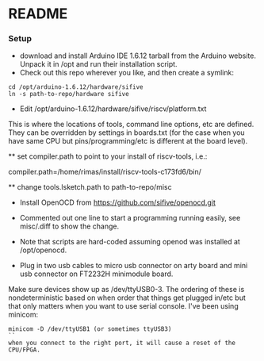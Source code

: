 # README #

### Setup ###

* download and install Arduino IDE 1.6.12 tarball from the Arduino website. Unpack it in /opt and run their installation script.
* Check out this repo wherever you like, and then create a symlink:
```
cd /opt/arduino-1.6.12/hardware/sifive 
ln -s path-to-repo/hardware sifive
```
* Edit /opt/arduino-1.6.12/hardware/sifive/riscv/platform.txt

This is where the locations of tools, command line options, etc are defined.  They can be overridden by settings in boards.txt (for the case when you have same CPU but pins/programming/etc is different at the board level).

** set compiler.path to point to your install of riscv-tools, i.e.:

compiler.path=/home/rimas/install/riscv-tools-c173fd6/bin/

** change tools.lsketch.path to path-to-repo/misc

* Install OpenOCD from https://github.com/sifive/openocd.git
* Commented out one line to start a programming running easily, see misc/.diff to show the change.  
* Note that scripts are hard-coded assuming openod was installed at /opt/openocd.

* Plug in two usb cables to micro usb connector on arty board and mini usb connector on FT2232H minimodule board.

Make sure devices show up as /dev/ttyUSB0-3.  The ordering of these is nondeterministic based on when order that things get plugged in/etc but that only matters when you want to use serial console.  I've been using minicom:
```
minicom -D /dev/ttyUSB1 (or sometimes ttyUSB3)
``
when you connect to the right port, it will cause a reset of the CPU/FPGA.
